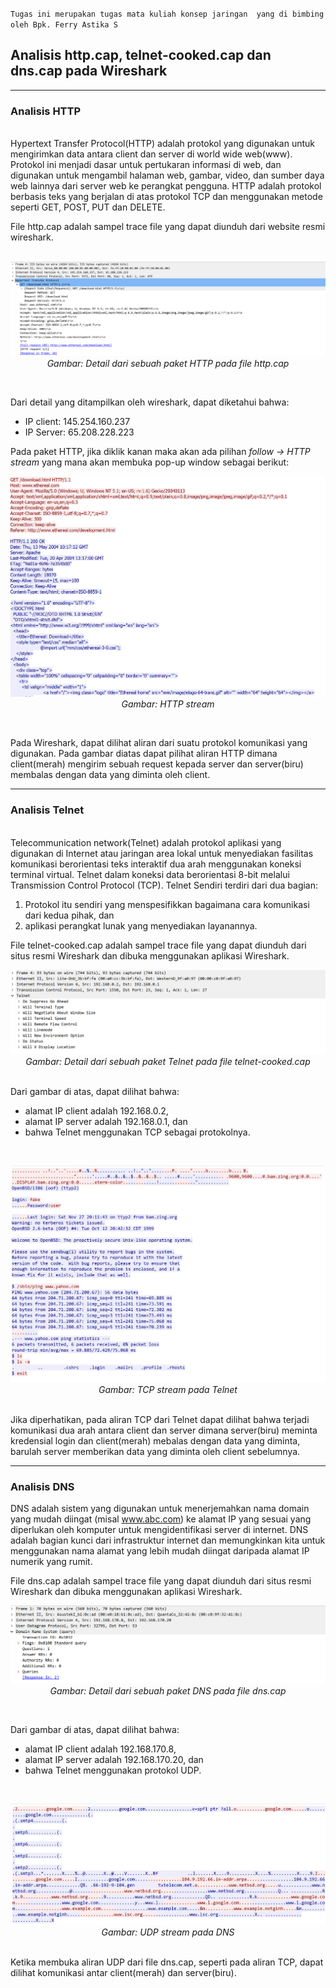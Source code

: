 `Tugas ini merupakan tugas mata kuliah konsep jaringan  yang di bimbing oleh Bpk. Ferry Astika S`

## Analisis http.cap, telnet-cooked.cap dan dns.cap pada Wireshark
---

### Analisis HTTP

<br>
Hypertext Transfer Protocol(HTTP) adalah protokol yang digunakan untuk mengirimkan data antara client dan server di world wide web(www). Protokol ini menjadi dasar untuk pertukaran informasi di web, dan digunakan untuk mengambil halaman web, gambar, video, dan sumber daya web lainnya dari server web ke perangkat pengguna. HTTP adalah protokol berbasis teks yang berjalan di atas protokol TCP dan menggunakan metode seperti GET, POST, PUT dan DELETE.

File http.cap adalah sampel trace file yang dapat diunduh dari website resmi wireshark.
<br><br>
<p align="center">
<img src="../assets/http-cap.png" alt="detail paket http">
<i>Gambar: Detail dari sebuah paket HTTP pada file http.cap</i>
</p>
<br>

Dari detail yang ditampilkan oleh wireshark, dapat diketahui bahwa:
- IP client: 145.254.160.237
- IP Server: 65.208.228.223

Pada paket HTTP, jika diklik kanan maka akan ada pilihan *follow -> HTTP stream* yang mana akan membuka pop-up window sebagai berikut:

<p align="center">
<img src="../assets/http-cap2.png" alt="HTTP stream">
<i>Gambar: HTTP stream</i>
</p>
<br>

Pada Wireshark, dapat dilihat aliran dari suatu protokol komunikasi yang digunakan. Pada gambar diatas dapat pilihat aliran HTTP dimana client(merah) mengirim sebuah request kepada server dan server(biru) membalas dengan data yang diminta oleh client.

---
### Analisis Telnet
<br>
Telecommunication network(Telnet) adalah protokol aplikasi yang digunakan di Internet atau jaringan area lokal untuk menyediakan fasilitas komunikasi berorientasi teks interaktif dua arah menggunakan koneksi terminal virtual. Telnet dalam koneksi data berorientasi 8-bit melalui Transmission Control Protocol (TCP).
Telnet Sendiri terdiri dari dua bagian:

1. Protokol itu sendiri yang menspesifikkan bagaimana cara komunikasi dari kedua pihak, dan
2. aplikasi perangkat lunak yang menyediakan layanannya.

File telnet-cooked.cap adalah sampel trace file yang dapat diunduh dari situs resmi Wireshark dan dibuka menggunakan aplikasi Wireshark.
<br>
<p align="center">
<img src="../assets/telnet-cooked2.png" alt="detail paket telnet">
<i>Gambar: Detail dari sebuah paket Telnet pada file telnet-cooked.cap</i>
</p>
<br>
Dari gambar di atas, dapat dilihat bahwa:

- alamat IP client adalah 192.168.0.2,
- alamat IP server adalah 192.168.0.1, dan
- bahwa Telnet menggunakan TCP sebagai protokolnya.
<br>
<p align="center">
<img src="../assets/telnet-cooked.png" alt="TCP stream">
<i>Gambar: TCP stream pada Telnet</i>
</p>
<br>
Jika diperhatikan, pada aliran TCP dari Telnet dapat dilihat bahwa terjadi komunikasi dua arah antara client dan server dimana server(biru) meminta kredensial login dan client(merah) mebalas dengan data yang diminta, barulah server memberikan data yang diminta oleh client sebelumnya.

---
### Analisis DNS

DNS adalah sistem yang digunakan untuk menerjemahkan nama domain yang mudah diingat (misal www.abc.com) ke alamat IP yang sesuai yang diperlukan oleh komputer untuk mengidentifikasi server di internet. DNS adalah bagian kunci dari infrastruktur internet dan memungkinkan kita untuk menggunakan nama alamat yang lebih mudah diingat daripada alamat IP numerik yang rumit.

File dns.cap adalah sampel trace file yang dapat diunduh dari situs resmi Wireshark dan dibuka menggunakan aplikasi Wireshark.
<br>
<p align="center">
<img src="../assets/dns-cap2.png" alt="detail paket DNS">
<i>Gambar: Detail dari sebuah paket DNS pada file dns.cap</i>
</p>
<br>

Dari gambar di atas, dapat dilihat bahwa:
- alamat IP client adalah 192.168.170.8,
- alamat IP server adalah 192.168.170.20, dan
- bahwa Telnet menggunakan protokol UDP.
<br>
<p align="center">
<img src="../assets/dns-cap.png" alt="UDP stream">
<i>Gambar: UDP stream pada DNS</i>
</p>
<br>
Ketika membuka aliran UDP dari file dns.cap, seperti pada aliran TCP, dapat dilihat komunikasi antar client(merah) dan server(biru).